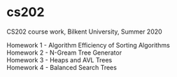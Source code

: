 # cs202
CS202 course work, Bilkent University, Summer 2020

Homework 1 - Algorithm Efficiency of Sorting Algorithms <br/>
Homework 2 - N-Gream Tree Generator <br/>
Homework 3 - Heaps and AVL Trees <br/>
Homework 4 - Balanced Search Trees <br/>
